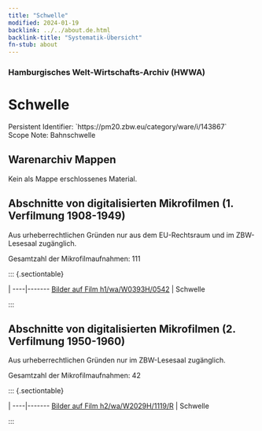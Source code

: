 ```yaml
---
title: "Schwelle"
modified: 2024-01-19
backlink: ../../about.de.html
backlink-title: "Systematik-Übersicht"
fn-stub: about
---
```


### Hamburgisches Welt-Wirtschafts-Archiv (HWWA)

# Schwelle

<div class="hint">Persistent Identifier: `https://pm20.zbw.eu/category/ware/i/143867`</div>

<div class="hint">
Scope Note: Bahnschwelle
</div>





## Warenarchiv Mappen





Kein als Mappe erschlossenes Material.



<a id="filmsections" />

## Abschnitte von digitalisierten Mikrofilmen (1. Verfilmung 1908-1949)

<p>Aus urheberrechtlichen Gründen nur aus dem EU-Rechtsraum und im ZBW-Lesesaal zugänglich.</p>


<p>Gesamtzahl der Mikrofilmaufnahmen: 111</p>





::: {.sectiontable}

 | 
----|-------
<a class="btn" href="https://pm20.zbw.eu/film/h1/wa/W0393H/0542" rel="nofollow">Bilder auf Film h1/wa/W0393H/0542</a> | Schwelle


:::




## Abschnitte von digitalisierten Mikrofilmen (2. Verfilmung 1950-1960)

<p>Aus urheberrechtlichen Gründen nur im ZBW-Lesesaal zugänglich.</p>


<p>Gesamtzahl der Mikrofilmaufnahmen: 42</p>





::: {.sectiontable}

 | 
----|-------
<a class="btn" href="https://pm20.zbw.eu/film/h2/wa/W2029H/1119/R" rel="nofollow">Bilder auf Film h2/wa/W2029H/1119/R</a> | Schwelle


:::
















